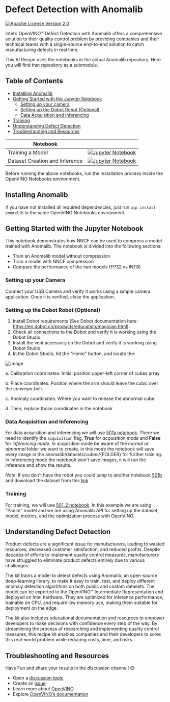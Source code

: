 # Defect Detection with Anomalib

[![Apache License Version 2.0](https://img.shields.io/badge/license-Apache_2.0-green.svg)](https://github.com/openvinotoolkit/openvino_notebooks/blob/main/LICENSE)

Intel’s OpenVINO™ Defect Detection with Anomalib offers a comprehensive solution to their quality control problem by providing companies and their technical teams with a single-source end-to-end solution to catch manufacturing defects in real time. 

This AI Recipe uses the notebooks in the actual Anomalib repository. Here you will find that repository as a submodule.

## Table of Contents

- [Installing Anomalib](#installing-anomalib)
- [Getting Started with the Jupyter Notebook](#getting-started-with-the-jupyter-notebook)
	- [Setting up your camera](#setting-up-your-camera)
	- [Setting up the Dobot Robot (Optional)](#setting-up-the-dobot-robot-optional)
	- [Data Acquisition and Inferencing](#data-acquisition-and-inferencing)
- [Training](#training)
- [Understanding Defect Detection](#understanding-defect-detection)
- [Troubleshooting and Resources](#troubleshooting-and-resources)

| Notebook |  |
| - | - |
| Training a Model | [![Jupyter Notebook](https://img.shields.io/badge/jupyter-%23FA0F00.svg?style=for-the-badge&logo=jupyter&logoColor=white)](https://github.com/openvinotoolkit/anomalib/blob/main/notebooks/500_use_cases/501_dobot/501a_training_a_model_with_cubes_from_a_robotic_arm.ipynb) |
| Dataset Creation and Inference | [![Jupyter Notebook](https://img.shields.io/badge/jupyter-%23FA0F00.svg?style=for-the-badge&logo=jupyter&logoColor=white)](https://github.com/openvinotoolkit/anomalib/blob/93239858c51de63dba064bfc6b1e66522d2586ae/notebooks/500_use_cases/501_dobot/501b_inference_with_a_robotic_arm.ipynb) |

Before running the above notebooks, run the installation process inside the OpenVINO Notebooks environment.

## Installing Anomalib

If you have not installed all required dependencies, just run `pip install anomalib` in the same OpenVINO Notebooks environment.

## Getting Started with the Jupyter Notebook

This notebook demonstrates how NNCF can be used to compress a model trained with Anomalib. The notebook is divided into the following sections:

- Train an Anomalib model without compression
- Train a model with NNCF compression
- Compare the performance of the two models (FP32 vs INT8)

### Setting up your Camera

Connect your USB Camera and verify it works using a simple camera application. Once it is verified, close the application.

### Setting up the Dobot Robot (Optional)

1. Install Dobot requirements (See Dobot documentation here: https://en.dobot.cn/products/education/magician.html).
2. Check all connections to the Dobot and verify it is working using the Dobot Studio.
3. Install the vent accessory on the Dobot and verify it is working using Dobot Studio.
4. In the Dobot Studio, hit the "Home" button, and locate the:

![image](https://user-images.githubusercontent.com/10940214/219142393-c589f275-e01a-44bb-b499-65ebeb83a3dd.png)

a. Calibration coordinates: Initial position upper-left corner of cubes array.

b. Place coordinates: Position where the arm should leave the cubic over the conveyor belt.

c. Anomaly coordinates: Where you want to release the abnormal cube.

d. Then, replace those coordinates in the notebook

### Data Acquisition and Inferencing

For data acquisition and inferencing we will use [501a notebook](https://github.com/openvinotoolkit/anomalib/blob/main/notebooks/500_use_cases/501_dobot/501a_dataset_creation_and_Inference_with_a_robotic_arm.ipynb). There we need to identify the `acquisition` flag, **True** for _acquisition mode_ and **False** for _inferencing mode_. In acquisition mode be aware of the _normal_ or _abnormal_ folder we want to create, in this mode the notebook will save every image in the anomalib/datasets/cubes/{FOLDER} for further training. In inferencing mode the notebook won't save images, it will run the inference and show the results.

_Note_: If you don't have the robot you could jump to another notebook [501b](https://github.com/openvinotoolkit/anomalib/blob/main/notebooks/500_use_cases/501_dobot/501b_training_a_model_with_cubes_from_a_robotic_arm.ipynb) and download the dataset from this [link](https://github.com/openvinotoolkit/anomalib/releases/tag/dobot)

### Training

For training, we will use [501_2 notebook](https://github.com/openvinotoolkit/anomalib/blob/feature/notebooks/usecases/dobot/notebooks/500_use_cases/dobot/501_2_Training%20a%20model%20with%20cubes%20from%20a%20robotic%20arm.ipynb). In this example we are using "Padim" model and we are using Anomalib API for setting up the dataset, model, metrics, and the optimization process with OpenVINO.

## Understanding Defect Detection

Product defects are a significant issue for manufacturers, leading to wasted resources, decreased customer satisfaction, and reduced profits. Despite decades of efforts to implement quality control measures, manufacturers have struggled to eliminate product defects entirely due to various challenges. 

The kit trains a model to detect defects using Anomalib, an open-source deep-learning library, to make it easy to train, test, and deploy different anomaly detection algorithms on both public and custom datasets. The model can be exported to the OpenVINO™ Intermediate Representation and deployed on Intel hardware. They are optimized for inference performance, trainable on CPU, and require low memory use, making them suitable for deployment on the edge.

The kit also includes educational documentation and resources to empower developers to make decisions with confidence every step of the way. By streamlining the process of researching and implementing quality control measures, this recipe kit enables companies and their developers to solve this real-world problem while reducing costs, time, and risks.

## Troubleshooting and Resources
 Have Fun and share your results in the discussion channel! 😊

- Open a [discussion topic](https://github.com/openvinotoolkit/openvino_notebooks/discussions)
- Create an [issue](https://github.com/openvinotoolkit/openvino_notebooks/issues)
- Learn more about [OpenVINO](https://www.intel.com/content/www/us/en/developer/tools/openvino-toolkit/overview.html)
- Explore [OpenVINO’s documentation](https://docs.openvino.ai/2023.0/home.html)
